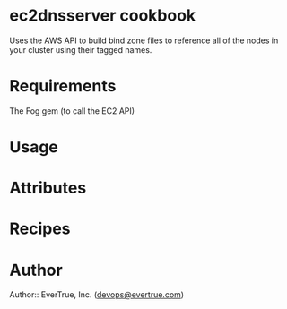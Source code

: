 # ec2dnsserver cookbook

Uses the AWS API to build bind zone files to reference all of the nodes in your cluster using their tagged names.

# Requirements

The Fog gem (to call the EC2 API)

# Usage

# Attributes

# Recipes

# Author

Author:: EverTrue, Inc. (<devops@evertrue.com>)

